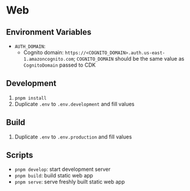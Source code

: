 # Web

## Environment Variables

- `AUTH_DOMAIN`:
  - Cognito domain: `https://<COGNITO_DOMAIN>.auth.us-east-1.amazoncognito.com`;
    `COGNITO_DOMAIN` should be the same value as `CognitoDomain` passed to CDK

## Development

1. `pnpm install`
2. Duplicate `.env` to `.env.development` and fill values

## Build

1. Duplicate `.env` to `.env.production` and fill values

## Scripts

- `pnpm develop`: start development server
- `pnpm build`: build static web app
- `pnpm serve`: serve freshly built static web app

